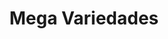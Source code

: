 ---
title: "Mega Variedades"
url: /quito/mega-variedades-avenida-alonso-de-angulo/
shop: general
---